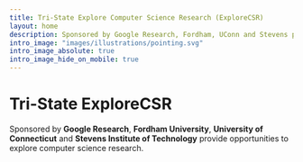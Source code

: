 ```yaml
---
title: Tri-State Explore Computer Science Research (ExploreCSR)
layout: home
description: Sponsored by Google Research, Fordham, UConn and Stevens provide opportunities to explore computer science research.
intro_image: "images/illustrations/pointing.svg"
intro_image_absolute: true
intro_image_hide_on_mobile: true
---
```


# Tri-State ExploreCSR

Sponsored by **Google Research**, **Fordham University**, **University of Connecticut** and **Stevens Institute of Technology** provide opportunities to explore computer science research.
